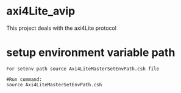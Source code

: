 # axi4Lite_avip
This project deals with the axi4Lite protocol


# setup environment variable path
```
For setenv path source Axi4LiteMasterSetEnvPath.csh file

#Run command:
source Axi4LiteMasterSetEnvPath.csh
```
